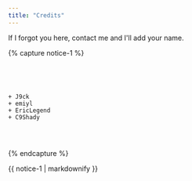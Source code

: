 ```yaml
---
title: "Credits"
---
```


If I forgot you here, contact me and I'll add your name.

{% capture notice-1 %}<pre><br>

    + J9ck
    + emiyl
    + EricLegend
    + C9Shady

</pre>{% endcapture %}

<div class="notice">{{ notice-1 | markdownify }}</div>
